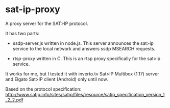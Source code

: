 sat-ip-proxy
============

A proxy server for the SAT>IP protocol.

It has two parts:

- ssdp-server.js written in node.js. This server announces the sat>ip service to the local network and answers ssdp MSEARCH requests.

- rtsp-proxy written in C. This is an rtsp proxy specifically for the sat>ip service.

It works for me, but I tested it with inverto.tv Sat>IP Multibox (1.17) server and Elgato Sat>IP client (Android) only until now.

Based on the protocol specification: http://www.satip.info/sites/satip/files/resource/satip_specification_version_1_2_2.pdf


